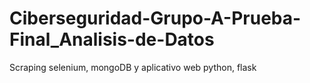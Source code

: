 # Ciberseguridad-Grupo-A-Prueba-Final_Analisis-de-Datos
Scraping selenium, mongoDB y aplicativo web python, flask
